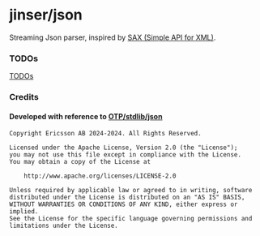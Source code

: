 # jinser/json

Streaming Json parser, inspired by [SAX (Simple API for XML)](https://en.wikipedia.org/wiki/Simple_API_for_XML).

### TODOs

[TODOs](./TODOs.md)

### Credits

#### Developed with reference to [OTP/stdlib/json](https://github.com/erlang/otp/blob/master/lib/stdlib/src/json.erl)
```
Copyright Ericsson AB 2024-2024. All Rights Reserved.

Licensed under the Apache License, Version 2.0 (the "License");
you may not use this file except in compliance with the License.
You may obtain a copy of the License at

    http://www.apache.org/licenses/LICENSE-2.0

Unless required by applicable law or agreed to in writing, software
distributed under the License is distributed on an "AS IS" BASIS,
WITHOUT WARRANTIES OR CONDITIONS OF ANY KIND, either express or implied.
See the License for the specific language governing permissions and
limitations under the License.
```
